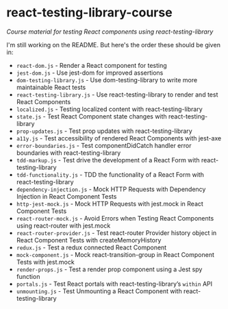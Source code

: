 # react-testing-library-course

_Course material for testing React components using react-testing-library_

<!-- START doctoc generated TOC please keep comment here to allow auto update -->
<!-- DON'T EDIT THIS SECTION, INSTEAD RE-RUN doctoc TO UPDATE -->

<!-- END doctoc generated TOC please keep comment here to allow auto update -->

I'm still working on the README. But here's the order these should be given in:

- `react-dom.js` - Render a React component for testing
- `jest-dom.js` - Use jest-dom for improved assertions
- `dom-testing-library.js` - Use dom-testing-library to write more maintainable React tests
- `react-testing-library.js` - Use react-testing-library to render and test React Components
- `localized.js` - Testing localized content with react-testing-library
- `state.js` - Test React Component state changes with react-testing-library
- `prop-updates.js` - Test prop updates with react-testing-library
- `a11y.js` - Test accessibility of rendered React Components with jest-axe
- `error-boundaries.js` - Test componentDidCatch handler error boundaries with react-testing-library
- `tdd-markup.js` - Test drive the development of a React Form with react-testing-library
- `tdd-functionality.js` - TDD the functionality of a React Form with react-testing-library
- `dependency-injection.js` - Mock HTTP Requests with Dependency Injection in React Component Tests
- `http-jest-mock.js` - Mock HTTP Requests with jest.mock in React Component Tests
- `react-router-mock.js` - Avoid Errors when Testing React Components using react-router with jest.mock
- `react-router-provider.js` - Test react-router Provider history object in React Component Tests with createMemoryHistory
- `redux.js` - Test a redux connected React Component
- `mock-component.js` - Mock react-transition-group in React Component Tests with jest.mock
- `render-props.js` - Test a render prop component using a Jest spy function
- `portals.js` - Test React portals with react-testing-library’s `within` API
- `unmounting.js` - Test Unmounting a React Component with react-testing-library
